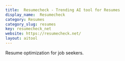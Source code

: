 ```yaml
---
title:  Resumecheck - Trending AI tool for Resumes
display_name:  Resumecheck
category: Resumes
category_slug: resumes
key: resumecheck_net
website: https://resumecheck.net/
layout: aitool
---
```


Resume optimization for job seekers.
